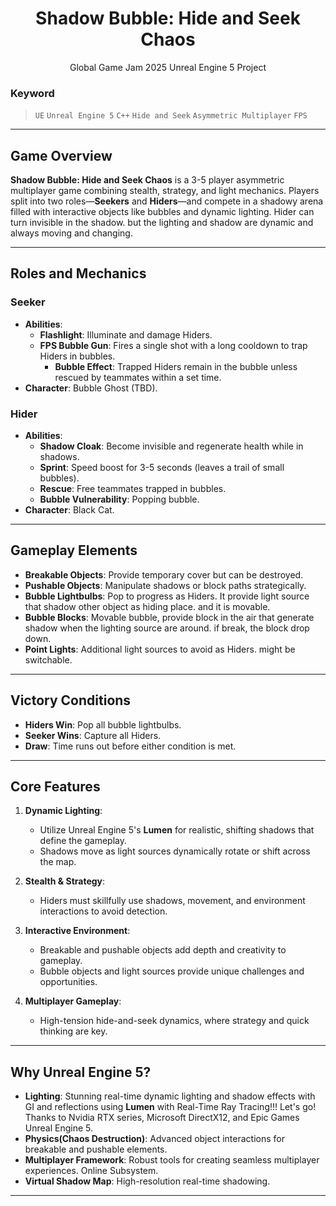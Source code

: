 <p align="center">
  <h1 align="center">Shadow Bubble: Hide and Seek Chaos </h1>
  <p align="center">Global Game Jam 2025 Unreal Engine 5 Project</p>
</p>

### Keyword

> `UE` `Unreal Engine 5` `C++` `Hide and Seek` `Asymmetric Multiplayer` `FPS`

---

## Game Overview

**Shadow Bubble: Hide and Seek Chaos** is a 3-5 player asymmetric multiplayer game combining stealth, strategy, and light mechanics.
Players split into two roles—**Seekers** and **Hiders**—and compete in a shadowy arena filled with interactive objects like bubbles and dynamic lighting.
Hider can turn invisible in the shadow. but the lighting and shadow are dynamic and always moving and changing.

---

## Roles and Mechanics

### **Seeker**

-   **Abilities**:
    -   **Flashlight**: Illuminate and damage Hiders.
    -   **FPS Bubble Gun**: Fires a single shot with a long cooldown to trap Hiders in bubbles.
        -   **Bubble Effect**: Trapped Hiders remain in the bubble unless rescued by teammates within a set time.
-   **Character**: Bubble Ghost (TBD).

### **Hider**

-   **Abilities**:
    -   **Shadow Cloak**: Become invisible and regenerate health while in shadows.
    -   **Sprint**: Speed boost for 3-5 seconds (leaves a trail of small bubbles).
    -   **Rescue**: Free teammates trapped in bubbles.
    -   **Bubble Vulnerability**: Popping bubble.
-   **Character**: Black Cat.

---

## Gameplay Elements

-   **Breakable Objects**: Provide temporary cover but can be destroyed.
-   **Pushable Objects**: Manipulate shadows or block paths strategically.
-   **Bubble Lightbulbs**: Pop to progress as Hiders. It provide light source that shadow other object as hiding place. and it is movable.
-   **Bubble Blocks**: Movable bubble, provide block in the air that generate shadow when the lighting source are around. if break, the block drop down.
-   **Point Lights**: Additional light sources to avoid as Hiders. might be switchable.

---

## Victory Conditions

-   **Hiders Win**: Pop all bubble lightbulbs.
-   **Seeker Wins**: Capture all Hiders.
-   **Draw**: Time runs out before either condition is met.

---

## Core Features

1. **Dynamic Lighting**:

    - Utilize Unreal Engine 5's **Lumen** for realistic, shifting shadows that define the gameplay.
    - Shadows move as light sources dynamically rotate or shift across the map.

2. **Stealth & Strategy**:

    - Hiders must skillfully use shadows, movement, and environment interactions to avoid detection.

3. **Interactive Environment**:

    - Breakable and pushable objects add depth and creativity to gameplay.
    - Bubble objects and light sources provide unique challenges and opportunities.

4. **Multiplayer Gameplay**:
    - High-tension hide-and-seek dynamics, where strategy and quick thinking are key.

---

## Why Unreal Engine 5?

-   **Lighting**: Stunning real-time dynamic lighting and shadow effects with GI and reflections using **Lumen** with Real-Time Ray Tracing!!! Let's go! Thanks to Nvidia RTX series, Microsoft DirectX12, and Epic Games Unreal Engine 5.
-   **Physics(Chaos Destruction)**: Advanced object interactions for breakable and pushable elements.
-   **Multiplayer Framework**: Robust tools for creating seamless multiplayer experiences. Online Subsystem.
-   **Virtual Shadow Map**: High-resolution real-time shadowing.

---
